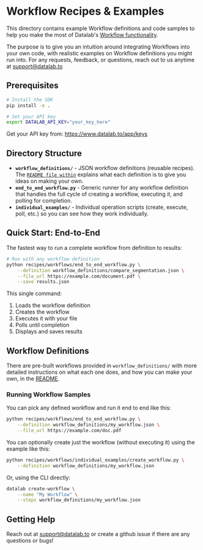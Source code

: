 # Workflow Recipes & Examples

This directory contains example Workflow definitions and code samples to help you make the most of Datalab's [Workflow functionality](https://documentation.datalab.to/docs/recipes/workflows/workflow-concepts).

The purpose is to give you an intuition around integrating Workflows into your own code, with realistic examples on Workflow definitions you might run into. For any requests, feedback, or questions, reach out to us anytime at support@datalab.to

## Prerequisites

```bash
# Install the SDK
pip install -e .

# Set your API key
export DATALAB_API_KEY="your_key_here"
```

Get your API key from: https://www.datalab.to/app/keys

## Directory Structure

- **`workflow_definitions/`** - JSON workflow definitions (reusable recipes). The [`README file within`](./workflow_Definitions/README.md) explains what each definition is to give you ideas on making your own.
- **`end_to_end_workflow.py`** - Generic runner for any workflow definition that handles the full cycle of creating a workflow, executing it, and polling for completion.
- **`individual_examples/`** - Individual operation scripts (create, execute, poll, etc.) so you can see how they work individually.

## Quick Start: End-to-End

The fastest way to run a complete workflow from definition to results:

```bash
# Run with any workflow definition
python recipes/workflows/end_to_end_workflow.py \
    --definition workflow_definitions/compare_segmentation.json \
    --file_url https://example.com/document.pdf \
    --save results.json

```

This single command:
1. Loads the workflow definition
2. Creates the workflow
3. Executes it with your file
4. Polls until completion
5. Displays and saves results

## Workflow Definitions

There are pre-built workflows provided in `workflow_definitions/` with more detailed instructions on what each one does, and how you can make your own, in the [README](./workflow_definitions/README.md).

### Running Workflow Samples

You can pick any defined workflow and run it end to end like this:

```bash
python recipes/workflows/end_to_end_workflow.py \
    --definition workflow_definitions/my_workflow.json \
    --file_url https://example.com/doc.pdf
```

You can optionally create just the workflow (without executing it) using the example like this:

```bash
python recipes/workflows/individual_examples/create_workflow.py \
    --definition workflow_definitions/my_workflow.json
```

Or, using the CLI directly:

```bash
datalab create-workflow \
    --name "My Workflow" \
    --steps workflow_definitions/my_workflow.json
```

## Getting Help

Reach out at support@datalab.to or create a github issue if there are any questions or bugs!
